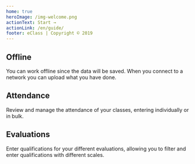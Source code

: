 ```yaml
---
home: true
heroImage: /img-welcome.png
actionText: Start →
actionLink: /en/guide/
footer: eClass | Copyright © 2019
---
```


<div class="features">
  <div class="feature">
    <h2>Offline</h2>
    <p>
      You can work offline since the data will be saved. When you connect to a network you can upload what you have done.
    </p>
  </div>
  <div class="feature">
    <h2>Attendance</h2>
    <p>
      Review and manage the attendance of your classes, entering individually or in bulk.
    </p>
  </div>
  <div class="feature">
    <h2>Evaluations</h2>
    <p>
      Enter qualifications for your different evaluations, allowing you to filter and enter qualifications with different scales.
    </p>
  </div>
</div>
